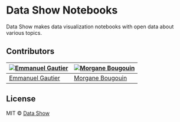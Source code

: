 # Data Show Notebooks

Data Show makes data visualization notebooks with open data about various topics.

## Contributors

[![Emmanuel Gautier](https://avatars0.githubusercontent.com/u/2765366?s=144)](https://www.emmanuelgautier.fr) | [![Morgane Bougouin](https://avatars0.githubusercontent.com/u/25385614?s=144)](https://github.com/mbougouin) |
--- | --- |
[Emmanuel Gautier](https://www.emmanuelgautier.fr) | [Morgane Bougouin](https://github.com/mbougouin) |

## License

MIT © [Data Show](https://www.data-show.com/)
